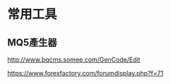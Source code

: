 # 常用工具



## MQ5產生器
http://www.bqcms.somee.com/GenCode/Edit


https://www.forexfactory.com/forumdisplay.php?f=71